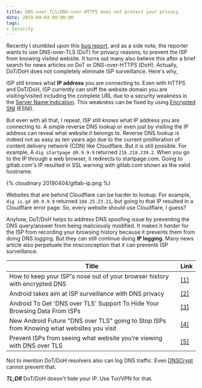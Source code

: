 ```yaml
---
title: DNS-over-TLS/DNS-over-HTTPS does not protect your privacy
date: 2019-04-04 00:00:00
tags:
- Security
---
```


Recently I stumbled upon this [bug report](https://lists.zx2c4.com/pipermail/wireguard/2019-February/003902.html), and as a side note, the reporter wants to use DNS-over-TLS (DoT) for privacy reasons; to prevent the ISP from knowing visited website. It turns out many also believe this after a brief search for news articles on DoT or DNS-over-HTTPS (DoH). Actually, DoT/DoH does not completely eliminate ISP surveillance. Here's why,

<!-- more -->

ISP still knows what **IP address** you are connecting to. Even with HTTPS and DoT/DoH, ISP currently can sniff the website domain you are visiting/visited including the complete URL due to a security weakness in the [Server Name Indication](https://en.wikipedia.org/wiki/Server_Name_Indication). This weakness can be fixed by using [Encrypted SNI](https://blog.cloudflare.com/esni/) (ESNI).

But even with all that, I repeat, ISP still *knows* what IP address you are connecting to. A simple reverse DNS lookup or even just by visiting the IP address can reveal what website it belongs to. Reverse DNS lookup is indeed not as easy as ten years ago due to the current proliferation of content delivery network (CDN) like Cloudflare. But it is still possible. For example, A `dig startpage @9.9.9.9` returned `216.218.239.2`. When you go to the IP through a web browser, it redirects to startpage.com. Going to gitlab.com's IP resulted in SSL warning with gitlab.com shown as the valid hostname.

{% cloudinary 20190404/gitlab-ip.png %}

Websites that are behind Cloudflare can be harder to lookup. For example, `dig is.gd @9.9.9.9` returned `104.25.23.21`, but going to that IP resulted in a Cloudflare error page. So, every website should use Cloudflare, I guess?

Anyhow, DoT/DoH helps to address DNS spoofing issue by preventing the DNS query/answer from being maliciously modified. It makes it *harder* for the ISP from recording your browsing history because it prevents them from doing DNS logging. But they can still continue doing **IP logging**. Many news article also perpetuate the misconception that it can prevents ISP surveillance.

Title | Link
--- | ---
How to keep your ISP's nose out of your browser history with encrypted DNS | [[1]](https://arstechnica.com/information-technology/2018/04/how-to-keep-your-isps-nose-out-of-your-browser-history-with-encrypted-dns/)
Android takes aim at ISP surveillance with DNS privacy | [[2]](https://nakedsecurity.sophos.com/2017/10/27/android-takes-aim-at-isp-surveillance-with-dns-privacy/)
Android To Get 'DNS over TLS' Support To Hide Your Browsing Data From ISPs | [[3]](https://wccftech.com/android-dns-over-tls-isp/)
New Android Future "DNS over TLS" going to Stop ISPs from Knowing what websites you visit | [[4]](https://gbhackers.com/dns-over-tls/)
Prevent ISPs from seeing what website you’re viewing with DNS over TLS | [[5]](https://www.thesslstore.com/blog/what-is-dns-over-tls/)


Not to mention DoT/DoH resolvers also can log DNS traffic. Even [DNSCrypt](https://en.wikipedia.org/wiki/DNSCrypt) cannot prevent that.

***TL;DR*** DoT/DoH doesn't hide your IP. Use Tor/VPN for that.